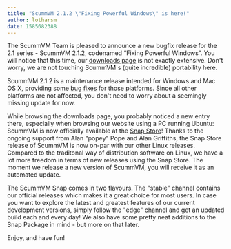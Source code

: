 ```yaml
---
title: "ScummVM 2.1.2 \"Fixing Powerful Windows\" is here!"
author: lotharsm
date: 1585682388
---
```


The ScummVM Team is pleased to announce a new bugfix release for the 2.1 series - ScummVM 2.1.2, codenamed “Fixing Powerful Windows”. You will notice that this time, our [downloads page](/downloads/) is not exactly extensive. Don't worry, we are not touching ScummVM's (quite incredible) portability here.

ScummVM 2.1.2 is a maintenance release intended for Windows and Mac OS X, providing some [bug fixes](https://downloads.scummvm.org/frs/scummvm/2.1.2/ReleaseNotes.html) for those platforms. Since all other platforms are not affected, you don't need to worry about a seemingly missing update for now.

While browsing the downloads page, you probably noticed a new entry there, especially when browsing our website using a PC running Ubuntu: ScummVM is now officially available at the [Snap Store](https://snapcraft.io/scummvm)! Thanks to the ongoing support from Alan &quot;popey&quot; Pope and Alan Griffiths, the Snap Store release of ScummVM is now on-par with our other Linux releases. Compared to the traditonal way of distribution software on Linux, we have a lot more freedom in terms of new releases using the Snap Store. The moment we release a new version of ScummVM, you will receive it as an automated update.

The ScummVM Snap comes in two flavours. The &quot;stable&quot; channel contains our official releases which makes it a great choice for most users. In case you want to explore the latest and greatest features of our current development versions, simply follow the &quot;edge&quot; channel and get an updated build each and every day! We also have some pretty neat additions to the Snap Package in mind - but more on that later.

Enjoy, and have fun!
